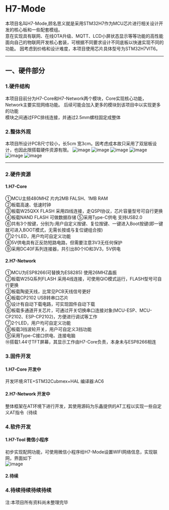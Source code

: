 <!--
 * @Description: Pi
 * @Autor: Pi
 * @Date: 2022-04-13 19:11:35
 * @LastEditTime: 2022-08-18 17:58:05
-->
# H7-Mode  
本项目名叫H7-Mode,顾名思义就是采用STM32H7作为MCU芯片进行相关设计开发的核心板和一些配套模组。  
意在实现具有联网、在线OTA升级、MQTT、LCD小屏状态显示等等功能的高性能面向自己的物联网开发核心套装，可根据不同要求设计不同底板以快速实现不同的功能。
因考虑到价格和设计难度，本项目使用芯片具体型号为STM32H7VIT6。
****

## 一、硬件部分
### 1.硬件结构
本项目目前分为H7-Core和H7-Network两个模块，Core实现核心功能，Network主要实现网络功能。
后续可能会加入更多的模块到该项目中以实现更多的功能  
模块之间通过FPC排线连接，并通过2.5mm螺柱固定成整体
### 2.整体外观  
本项目所设计PCB尺寸较小，长5cm 宽3cm。因考虑成本故只采用了双层板设计，也因此限搭载硬件资源有限。
![image](5.Images/整体0.png)
![image](5.Images/整体1.png)
![image](5.Images/整体2.png)
![image](5.Images/实物-1.jpg)
![image](5.Images/实物-2.jpg)
![image](5.Images/实物-3.jpg)
****
### 2.硬件资源
#### 1.H7-Core
①MCU主频480MHZ 片内2MB FALSH、1MB RAM  
②板载高速、低速时钟  
③板载W25QXX FLASH 采用四线连接，走QSPI协议，芯片容量型号可自行更换  
④板载NAND FLASH  可做数据存储
⑤采用Type-C供电 支持USB2.0  
⑥共有3个按键，分别为:用户自定义按键、复位按键、一键进入Boot按键(即一键就可进入BOOT模式，无需长按或与复位键组合按)    
⑦2个LED，用户均可自定义功能  
⑧5V供电具有正反防短路电路，但需要注意3V3无任何保护  
⑨采用DC40F系列连接器，共引出80个IO和3V3，5V供电
#### 2.H7-Network
①MCU为ESP8266(可替换为ES8285) 使用26MHZ晶振  
②板载W25Q系列FLASH 采用4线连接，可使用QIO模式运行，FLASH型号可自行更换    
③板载陶瓷天线，比常见PCB天线信号更好  
④板载CP2102 USB转串口芯片  
⑤设计有自动下载电路，可实现固件自动下载  
⑥板载多通道开关芯片，可通过开关切换串口连接对象(MCU-ESP、MCU-CP2102、ESP-CP2102)，方便进行调试等工作  
⑦2个LED，用户均可自定义功能  
⑧板载3挡波轮开关，用户可自定义3挡功能  
⑨采用Type-C接口供电、连接电脑  
⑩搭载1.44寸TFT屏幕，其显示工作由H7-Core负责，本身未与ESP8266相连  

### 3.固件开发
#### 1.H7-Core    开发中  
开发环境:RTE+STM32Cubmex+HAL
编译器:AC6

#### 2.H7-Network 开发中  
整体框架在AT环境下进行开发，其使用源码为乐鑫提供的AT工程以实现一些自定义AT指令（待续

### 4.软件开发
#### 1.H7-Tool 微信小程序
初步实现配网功能，可使用微信小程序给H7-Mode设置WIFI网络信息，实现联网，界面如下  
![image](5.Images/小程序0.png)
#### 2.待续  

### 4.待续待续待续待续
注:本项目所有资料尚未整理完毕



